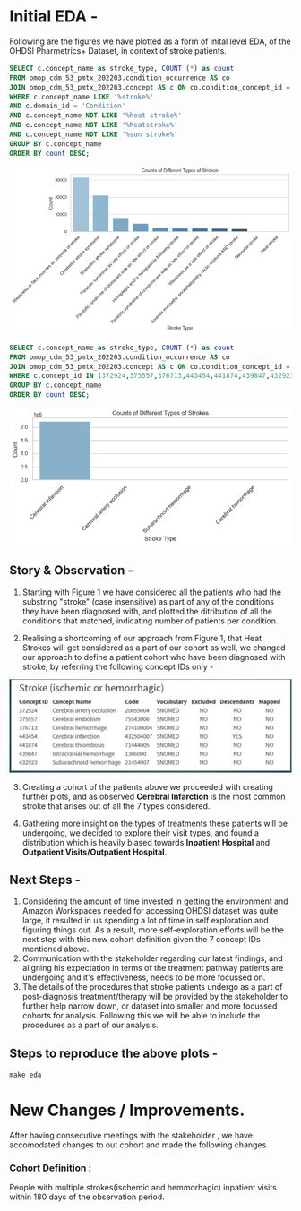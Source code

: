 # Initial EDA -

Following are the figures we have plotted as a form of inital level EDA, of the OHDSI Pharmetrics+ Dataset, in context of stroke patients.


```sql
SELECT c.concept_name as stroke_type, COUNT (*) as count 
FROM omop_cdm_53_pmtx_202203.condition_occurrence AS co 
JOIN omop_cdm_53_pmtx_202203.concept AS c ON co.condition_concept_id = c.concept_id 
WHERE c.concept_name LIKE '%stroke%' 
AND c.domain_id = 'Condition' 
AND c.concept_name NOT LIKE '%heat stroke%' 
AND c.concept_name NOT LIKE '%heatstroke%' 
AND c.concept_name NOT LIKE '%sun stroke%' 
GROUP BY c.concept_name 
ORDER BY count DESC;
```
![Figure 1](figs/counts_of_different_types_of_strokes.png)

```sql
SELECT c.concept_name as stroke_type, COUNT (*) as count 
FROM omop_cdm_53_pmtx_202203.condition_occurrence AS co 
JOIN omop_cdm_53_pmtx_202203.concept AS c ON co.condition_concept_id = c.concept_id 
WHERE c.concept_id IN (372924,375557,376713,443454,441874,439847,432923) 
GROUP BY c.concept_name 
ORDER BY count DESC;
```

![Figure 1](figs/counts_of_different_types_of_strokes_plot_2.png)


## Story & Observation - 
1. Starting with Figure 1 we have considered all the patients who had the substring "stroke" (case insensitive) as part of any of the conditions they have been diagnosed with, and plotted the ditribution of all the conditions that matched, indicating number of patients per condition.

2. Realising a shortcoming of our approach from Figure 1, that Heat Strokes will get considered as a part of our cohort as well, we changed our approach to define a patient cohort who have been diagnosed with stroke, by referring the following concept IDs only -

![Figure 1](assets\stroke_concept_ids.jpg)

3. Creating a cohort of the patients above we proceeded with creating further plots, and as observed **Cerebral Infarction** is the most common stroke that arises out of all the 7 types considered.

4. Gathering more insight on the types of treatments these patients will be undergoing, we decided to explore their visit types, and found a distribution which is heavily biased towards **Inpatient Hospital** and **Outpatient Visits/Outpatient Hospital**. 

## Next Steps -

1. Considering the amount of time invested in getting the environment and Amazon Workspaces needed for accessing OHDSI dataset was quite large, it resulted in us spending a lot of time in self exploration and figuring things out. As a result, more self-exploration efforts will be the next step with this new cohort definition given the 7 concept IDs mentioned above.
2. Communication with the stakeholder regarding our latest findings, and aligning his expectation in terms of the treatment pathway patients are undergoing and it's effectiveness, needs to be more focussed on. 
3. The details of the procedures that stroke patients undergo as a part of post-diagnosis treatment/therapy will be provided by the stakeholder to further help narrow down, or dataset into smaller and more focussed cohorts for analysis. Following this we will be able to include the procedures as a part of our analysis.

## Steps to reproduce the above plots -
```
make eda
```



#

# New Changes / Improvements.

After having consecutive meetings with the stakeholder , we have accomodated changes to out cohort and made the following changes.

### Cohort Definition : 
People with multiple strokes(ischemic and hemmorhagic) inpatient visits within 180 days of the observation period.





